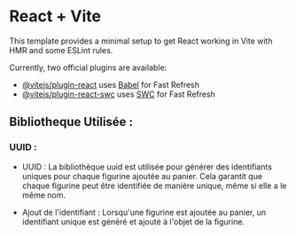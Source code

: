 # React + Vite

This template provides a minimal setup to get React working in Vite with HMR and some ESLint rules.

Currently, two official plugins are available:

- [@vitejs/plugin-react](https://github.com/vitejs/vite-plugin-react/blob/main/packages/plugin-react/README.md) uses [Babel](https://babeljs.io/) for Fast Refresh
- [@vitejs/plugin-react-swc](https://github.com/vitejs/vite-plugin-react-swc) uses [SWC](https://swc.rs/) for Fast Refresh

## Bibliotheque Utilisée : 


### UUID : 

- UUID : La bibliothèque uuid est utilisée pour générer des identifiants uniques pour chaque figurine ajoutée au panier. Cela garantit que chaque figurine peut être identifiée de manière unique, même si elle a le même nom.

- Ajout de l'identifiant : Lorsqu'une figurine est ajoutée au panier, un identifiant unique est généré et ajouté à l'objet de la figurine.